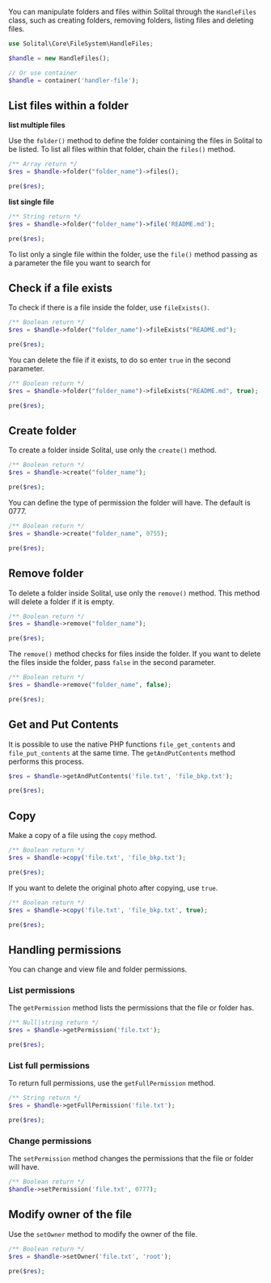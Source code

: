 You can manipulate folders and files within Solital through the `HandleFiles` class, such as creating folders, removing folders, listing files and deleting files.

```php
use Solital\Core\FileSystem\HandleFiles;

$handle = new HandleFiles();

// Or use container
$handle = container('handler-file');
```

## List files within a folder

**list multiple files**

Use the `folder()` method to define the folder containing the files in Solital to be listed. To list all files within that folder, chain the `files()` method.

```php
/** Array return */
$res = $handle->folder("folder_name")->files();

pre($res);
```

**list single file**

```php
/** String return */
$res = $handle->folder("folder_name")->file('README.md');

pre($res);
```

To list only a single file within the folder, use the `file()` method passing as a parameter the file you want to search for

## Check if a file exists

To check if there is a file inside the folder, use `fileExists()`.

```php
/** Boolean return */
$res = $handle->folder("folder_name")->fileExists("README.md");

pre($res);
```

You can delete the file if it exists, to do so enter `true` in the second parameter.

```php
/** Boolean return */
$res = $handle->folder("folder_name")->fileExists("README.md", true);

pre($res);
```

## Create folder

To create a folder inside Solital, use only the `create()` method.

```php
/** Boolean return */
$res = $handle->create("folder_name");

pre($res);
```

You can define the type of permission the folder will have. The default is 0777.

```php
/** Boolean return */
$res = $handle->create("folder_name", 0755);

pre($res);
```

## Remove folder

To delete a folder inside Solital, use only the `remove()` method. This method will delete a folder if it is empty.

```php
/** Boolean return */
$res = $handle->remove("folder_name");

pre($res);
```

The `remove()` method checks for files inside the folder. If you want to delete the files inside the folder, pass `false` in the second parameter.

```php
/** Boolean return */
$res = $handle->remove("folder_name", false);

pre($res);
```

## Get and Put Contents

It is possible to use the native PHP functions `file_get_contents` and `file_put_contents` at the same time. The `getAndPutContents` method performs this process.

```php
$res = $handle->getAndPutContents('file.txt', 'file_bkp.txt');

pre($res);
```

## Copy

Make a copy of a file using the `copy` method.

```php
/** Boolean return */
$res = $handle->copy('file.txt', 'file_bkp.txt');

pre($res);
```

If you want to delete the original photo after copying, use `true`.

```php
/** Boolean return */
$res = $handle->copy('file.txt', 'file_bkp.txt', true);

pre($res);
```

## Handling permissions

You can change and view file and folder permissions. 

### List permissions

The `getPermission` method lists the permissions that the file or folder has.

```php
/** Null|string return */
$res = $handle->getPermission('file.txt');

pre($res);
```

### List full permissions

To return full permissions, use the `getFullPermission` method.

```php
/** String return */
$res = $handle->getFullPermission('file.txt');

pre($res);
```

### Change permissions

The `setPermission` method changes the permissions that the file or folder will have. 

```php
/** Boolean return */
$handle->setPermission('file.txt', 0777);
```

## Modify owner of the file

Use the `setOwner` method to modify the owner of the file.

```php
/** Boolean return */
$res = $handle->setOwner('file.txt', 'root');

pre($res);
```